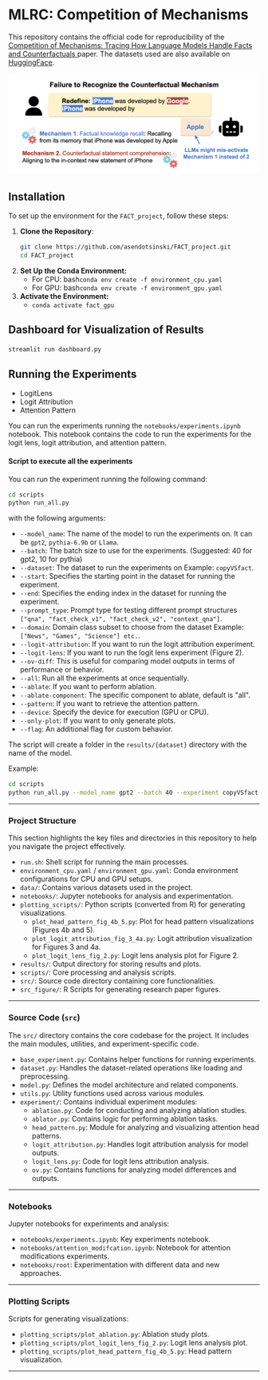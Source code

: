 # MLRC: Competition of Mechanisms
This repository contains the official code for reproducibility of the [Competition of Mechanisms: Tracing How Language Models Handle Facts and Counterfactuals
](https://arxiv.org/abs/2402.11655) paper.
The datasets used are also available on [HuggingFace](https://huggingface.co/datasets/francescortu/comp-mech).


<p align="center">
    <img src="comp.png" width="700">
</p>


## Installation

To set up the environment for the `FACT_project`, follow these steps:

1. **Clone the Repository**:
   ```bash
   git clone https://github.com/asendotsinski/FACT_project.git
   cd FACT_project
   ```
2. **Set Up the Conda Environment:**
    - For CPU:
        bash```conda env create -f environment_cpu.yaml```
   - For GPU:
        bash```conda env create -f environment_gpu.yaml```
2. **Activate the Environment:**
   - ```conda activate fact_gpu```

## Dashboard for Visualization of Results
```bash
streamlit run dashboard.py
```

## Running the Experiments
 - LogitLens
 - Logit Attribution
 - Attention Pattern

You can run the experiments running the `notebooks/experiments.ipynb` notebook. This notebook contains the code to run the experiments for the logit lens, logit attribution, and attention pattern.

#### Script to execute all the experiments
You can run the experiment running the following command:
```bash
cd scripts
python run_all.py
```
with the following arguments:
- `--model_name`: The name of the model to run the experiments on. It can be `gpt2`, `pythia-6.9b` or `Llama`.
- `--batch`: The batch size to use for the experiments. (Suggested: 40 for gpt2, 10 for pythia)
- `--dataset`: The dataset to run the experiments on Example: `copyVSfact`.
- `--start`: Specifies the starting point in the dataset for running the experiment. 
- `--end`: Specifies the ending index in the dataset for running the experiment.
- `--prompt_type`: Prompt type for testing different prompt structures `["qna", "fact_check_v1", "fact_check_v2", "context_qna"]`. 
- `--domain`: Domain class subset to choose from the dataset Example: `["News", "Games", "Science"] etc.`. 
- `--logit-attribution`: If you want to run the logit attribution experiment.
- `--logit-lens`: If you want to run the logit lens experiment (Figure 2).
- `--ov-diff`: This is useful for comparing model outputs in terms of performance or behavior.
- `--all`: Run all the experiments at once sequentially.
- `--ablate`: If you want to perform ablation.
- `--ablate-component`: The specific component to ablate, default is "all".
- `--pattern`: If you want to retrieve the attention pattern.
- `--device`: Specify the device for execution (GPU or CPU).
- `--only-plot`: If you want to only generate plots.
- `--flag`: An additional flag for custom behavior.
  
The script will create a folder in the `results/{dataset}` directory with the name of the model.

Example:
```bash
cd scripts
python run_all.py --model_name gpt2 --batch 40 --experiment copyVSfact --logit-attribution 
```

---

### Project Structure

This section highlights the key files and directories in this repository to help you navigate the project effectively.


- `run.sh`: Shell script for running the main processes.
- `environment_cpu.yaml` / `environment_gpu.yaml`: Conda environment configurations for CPU and GPU setups.
- `data/`: Contains various datasets used in the project.
- `notebooks/`: Jupyter notebooks for analysis and experimentation.
- `plotting_scripts/`: Python scripts (converted from R) for generating visualizations.
  - `plot_head_pattern_fig_4b_5.py`: Plot for head pattern visualizations (Figures 4b and 5).
  - `plot_logit_attribution_fig_3_4a.py`: Logit attribution visualization for Figures 3 and 4a.
  - `plot_logit_lens_fig_2.py`: Logit lens analysis plot for Figure 2.
- `results/`: Output directory for storing results and plots.
- `scripts/`: Core processing and analysis scripts.
- `src/`: Source code directory containing core functionalities.
- `src_figure/`: R Scripts for generating research paper figures.
---

### **Source Code (`src`)**
The `src/` directory contains the core codebase for the project. It includes the main modules, utilities, and experiment-specific code.
- `base_experiment.py`: Contains helper functions for running experiments.
- `dataset.py`: Handles the dataset-related operations like loading and preprocessing.
- `model.py`: Defines the model architecture and related components.
- `utils.py`: Utility functions used across various modules.
- `experiment/`: Contains individual experiment modules:
  - `ablation.py`: Code for conducting and analyzing ablation studies.
  - `ablator.py`: Contains logic for performing ablation tasks.
  - `head_pattern.py`: Module for analyzing and visualizing attention head patterns.
  - `logit_attribution.py`: Handles logit attribution analysis for model outputs.
  - `logit_lens.py`: Code for logit lens attribution analysis.
  - `ov.py`: Contains functions for analyzing model differences and outputs.
---

### **Notebooks**
Jupyter notebooks for experiments and analysis:
- `notebooks/experiments.ipynb`: Key experiments notebook.
- `notebooks/attention_modifcation.ipynb`: Notebook for attention modifications experiments.
- `notebooks/root`: Experimentation with different data and new approaches.
---

### **Plotting Scripts**
Scripts for generating visualizations:

- `plotting_scripts/plot_ablation.py`: Ablation study plots.
- `plotting_scripts/plot_logit_lens_fig_2.py`: Logit lens analysis plot.
- `plotting_scripts/plot_head_pattern_fig_4b_5.py`: Head pattern visualization.
---